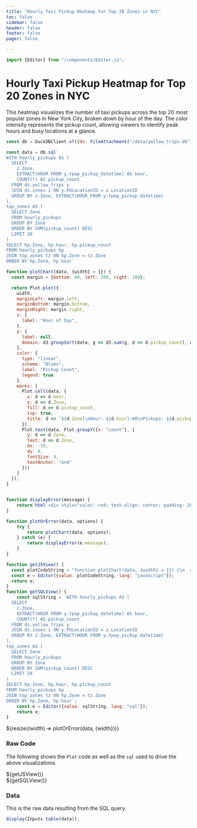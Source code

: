 ```yaml
---
title: "Hourly Taxi Pickup Heatmap for Top 20 Zones in NYC"
toc: false
sidebar: false
header: false
footer: false
pager: false

---
```

```js
import {Editor} from "/components/Editor.js";
```

# Hourly Taxi Pickup Heatmap for Top 20 Zones in NYC

This heatmap visualizes the number of taxi pickups across the top 20 most popular zones in New York City, broken down by hour of the day. The color intensity represents the pickup count, allowing viewers to identify peak hours and busy locations at a glance.


```js
const db = DuckDBClient.of({ds: FileAttachment("/data/yellow_trips.db")});
```

```js
const data = db.sql`
WITH hourly_pickups AS (
  SELECT 
    z.Zone,
    EXTRACT(HOUR FROM y.tpep_pickup_datetime) AS hour,
    COUNT(*) AS pickup_count
  FROM ds.yellow_trips y
  JOIN ds.zones z ON y.PULocationID = z.LocationID
  GROUP BY z.Zone, EXTRACT(HOUR FROM y.tpep_pickup_datetime)
),
top_zones AS (
  SELECT Zone
  FROM hourly_pickups
  GROUP BY Zone
  ORDER BY SUM(pickup_count) DESC
  LIMIT 20
)
SELECT hp.Zone, hp.hour, hp.pickup_count
FROM hourly_pickups hp
JOIN top_zones tz ON hp.Zone = tz.Zone
ORDER BY hp.Zone, hp.hour`
```


```js
function plotChart(data, {width} = {}) {
  const margin = {bottom: 60, left: 200, right: 100};

  return Plot.plot({
    width,
    marginLeft: margin.left,
    marginBottom: margin.bottom,
    marginRight: margin.right,
    x: {
      label: "Hour of Day",
    },
    y: {
      label: null,
      domain: d3.groupSort(data, g => d3.sum(g, d => d.pickup_count), d => d.Zone)
    },
    color: {
      type: "linear",
      scheme: "Blues",
      label: "Pickup Count",
      legend: true
    },
    marks: [
      Plot.cell(data, {
        x: d => d.hour,
        y: d => d.Zone,
        fill: d => d.pickup_count,
        tip: true,
        title: d => `${d.Zone}\nHour: ${d.hour}:00\nPickups: ${d.pickup_count.toLocaleString()}`
      }),
      Plot.text(data, Plot.groupY({x: "count"}, {
        y: d => d.Zone,
        text: d => d.Zone,
        dx: -10,
        dy: 0,
        fontSize: 9,
        textAnchor: "end"
      }))
    ]
  });
}


function displayError(message) {
    return html`<div style="color: red; text-align: center; padding: 20px;">Error: ${message}</div>`;
}

function plotOrError(data, options) {
    try {
        return plotChart(data, options);
    } catch (e) {
        return displayError(e.message);
    }
}
```

```js
function getJSView() {
  const plotCodeString = "function plotChart(data, {width} = {}) {\n  const margin = {bottom: 60, left: 200, right: 100};\n\n  return Plot.plot({\n    width,\n    marginLeft: margin.left,\n    marginBottom: margin.bottom,\n    marginRight: margin.right,\n    x: {\n      label: \"Hour of Day\",\n    },\n    y: {\n      label: null,\n      domain: d3.groupSort(data, g => d3.sum(g, d => d.pickup_count), d => d.Zone)\n    },\n    color: {\n      type: \"linear\",\n      scheme: \"Blues\",\n      label: \"Pickup Count\",\n      legend: true\n    },\n    marks: [\n      Plot.cell(data, {\n        x: d => d.hour,\n        y: d => d.Zone,\n        fill: d => d.pickup_count,\n        tip: true,\n        title: d => `${d.Zone}\\nHour: ${d.hour}:00\\nPickups: ${d.pickup_count.toLocaleString()}`\n      }),\n      Plot.text(data, Plot.groupY({x: \"count\"}, {\n        y: d => d.Zone,\n        text: d => d.Zone,\n        dx: -10,\n        dy: 0,\n        fontSize: 9,\n        textAnchor: \"end\"\n      }))\n    ]\n  });\n}\n";
  const e = Editor({value: plotCodeString, lang: "javascript"});
  return e;
}
function getSQLView() {
    const sqlString = `WITH hourly_pickups AS (
  SELECT 
    z.Zone,
    EXTRACT(HOUR FROM y.tpep_pickup_datetime) AS hour,
    COUNT(*) AS pickup_count
  FROM ds.yellow_trips y
  JOIN ds.zones z ON y.PULocationID = z.LocationID
  GROUP BY z.Zone, EXTRACT(HOUR FROM y.tpep_pickup_datetime)
),
top_zones AS (
  SELECT Zone
  FROM hourly_pickups
  GROUP BY Zone
  ORDER BY SUM(pickup_count) DESC
  LIMIT 20
)
SELECT hp.Zone, hp.hour, hp.pickup_count
FROM hourly_pickups hp
JOIN top_zones tz ON hp.Zone = tz.Zone
ORDER BY hp.Zone, hp.hour`;
    const e = Editor({value: sqlString, lang: "sql"});
    return e;
}
```

<div class="grid grid-cols-1">
    <div class="card">
        ${resize((width) => plotOrError(data, {width}))}
    </div>
</div>

### Raw Code

The following shows the `Plot` code as well as the `sql` used to drive the above visualizations.

<div class="grid grid-cols-2">
    <div class="card">
        ${getJSView()}
    </div>
    <div class="card">
        ${getSQLView()}
    </div>
</div>

### Data

This is the raw data resulting from the SQL query.

```js
display(Inputs.table(data));
```